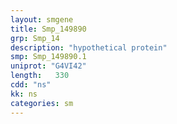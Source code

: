```yaml
---
layout: smgene
title: Smp_149890
grp: Smp_14
description: "hypothetical protein"
smp: Smp_149890.1
uniprot: "G4VI42"
length:   330
cdd: "ns"
kk: ns
categories: sm
---
```

